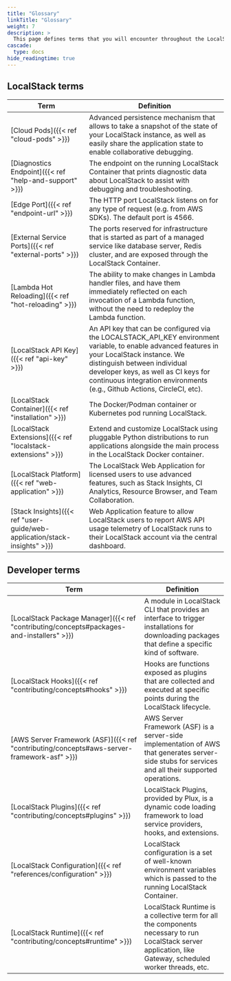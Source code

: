```yaml
---
title: "Glossary"
linkTitle: "Glossary"
weight: 7
description: >
  This page defines terms that you will encounter throughout the LocalStack documentation.
cascade:
  type: docs
hide_readingtime: true
---
```


## LocalStack terms

| Term                                                                      | Definition |
|---------------------------------------------------------------------------| ----------------------------------------------------------------------------------------------------------------------------------------------------------------------------------------------------------------------------------------------------------------------------------------------- |
| [Cloud Pods]({{< ref "cloud-pods" >}})                                    | Advanced persistence mechanism that allows to take a snapshot of the state of your LocalStack instance, as well as easily share the application state to enable collaborative debugging.                                                                                                        |
| [Diagnostics Endpoint]({{< ref "help-and-support" >}})                    | The endpoint on the running LocalStack Container that prints diagnostic data about LocalStack to assist with debugging and troubleshooting.                                                                                                                                                     |
| [Edge Port]({{< ref "endpoint-url" >}})                                   | The HTTP port LocalStack listens on for any type of request (e.g. from AWS SDKs). The default port is 4566.                                                                                                                                                                                     |
| [External Service Ports]({{< ref "external-ports" >}})                    | The ports reserved for infrastructure that is started as part of a managed service like database server, Redis cluster, and are exposed through the LocalStack Container.                                                                                                                       |
| [Lambda Hot Reloading]({{< ref "hot-reloading" >}})                       | The ability to make changes in Lambda handler files, and have them immediately reflected on each invocation of a Lambda function, without the need to redeploy the Lambda function.                                                                                                             |
| [LocalStack API Key]({{< ref "api-key" >}})                               | An API key that can be configured via the LOCALSTACK_API_KEY environment variable, to enable advanced features in your LocalStack instance. We distinguish between individual developer keys, as well as CI keys for continuous integration environments (e.g., Github Actions, CircleCI, etc). |
| [LocalStack Container]({{< ref "installation" >}})                        | The Docker/Podman container or Kubernetes pod running LocalStack.                                                                                                                                                                                                                               |
| [LocalStack Extensions]({{< ref "localstack-extensions" >}})              | Extend and customize LocalStack using pluggable Python distributions to run applications alongside the main process in the LocalStack Docker container.                                                                                                                                         |
| [LocalStack Platform]({{< ref "web-application" >}})                      | The LocalStack Web Application for licensed users to use advanced features, such as Stack Insights, CI Analytics, Resource Browser, and Team Collaboration.                                                                                                                                     |
| [Stack Insights]({{< ref "user-guide/web-application/stack-insights" >}}) | Web Application feature to allow LocalStack users to report AWS API usage telemetry of LocalStack runs to their LocalStack account via the central dashboard.                                                                                                                                   |

## Developer terms

| Term                                                                                       | Definition |
|--------------------------------------------------------------------------------------------| ----------------------------------------------------------------------------------------------------------------------------------------------------------------------------------------------------------------------------------------------------------------------------------------------- |
| [LocalStack Package Manager]({{< ref "contributing/concepts#packages-and-installers" >}})  | A module in LocalStack CLI that provides an interface to trigger installations for downloading packages that define a specific kind of software.            |
| [LocalStack Hooks]({{< ref "contributing/concepts#hooks" >}})                              | Hooks are functions exposed as plugins that are collected and executed at specific points during the LocalStack lifecycle.                                  |
| [AWS Server Framework (ASF)]({{< ref "contributing/concepts#aws-server-framework-asf" >}}) | AWS Server Framework (ASF) is a server-side implementation of AWS that generates server-side stubs for services and all their supported operations.         |
| [LocalStack Plugins]({{< ref "contributing/concepts#plugins" >}})                          | LocalStack Plugins, provided by Plux, is a dynamic code loading framework to load service providers, hooks, and extensions.                                 |
| [LocalStack Configuration]({{< ref "references/configuration" >}})                         | LocalStack configuration is a set of well-known environment variables which is passed to the running LocalStack Container.                                  |
| [LocalStack Runtime]({{< ref "contributing/concepts#runtime" >}})                          | LocalStack Runtime is a collective term for all the components necessary to run LocalStack server application, like Gateway, scheduled worker threads, etc. |
